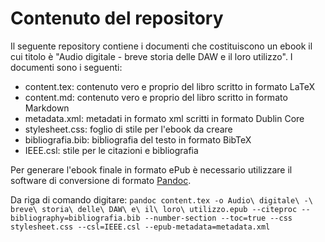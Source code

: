 # Contenuto del repository

Il seguente repository contiene i documenti che costituiscono un ebook il cui titolo è "Audio digitale - breve storia delle DAW e il loro utilizzo".
I documenti sono i seguenti:

- content.tex: contenuto vero e proprio del libro scritto in formato LaTeX
- content.md: contenuto vero e proprio del libro scritto in formato Markdown
- metadata.xml: metadati in formato xml scritti in formato Dublin Core
- stylesheet.css: foglio di stile per l'ebook da creare
- bibliografia.bib: bibliografia del testo in formato BibTeX
- IEEE.csl: stile per le citazioni e bibliografia

Per generare l'ebook finale in formato ePub è necessario utilizzare il software di conversione di formato [Pandoc](https://pandoc.org/).

Da riga di comando digitare: ```pandoc content.tex -o Audio\ digitale\ -\ breve\ storia\ delle\ DAW\ e\ il\ loro\ utilizzo.epub --citeproc --bibliography=bibliografia.bib --number-section --toc=true --css stylesheet.css --csl=IEEE.csl --epub-metadata=metadata.xml```
